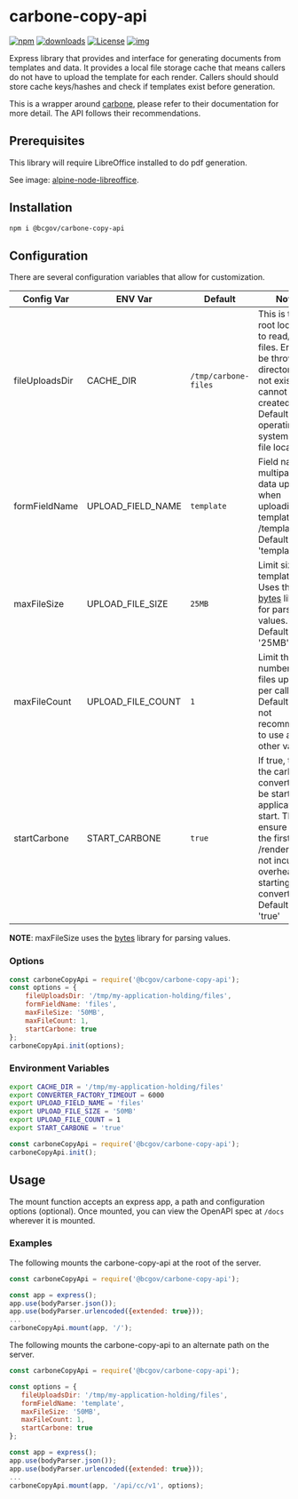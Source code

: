 # carbone-copy-api

[![npm](https://img.shields.io/npm/v/@bcgov/carbone-copy-api.svg)](https://www.npmjs.com/package/@bcgov/carbone-copy-api)
[![downloads](https://img.shields.io/npm/dm/@bcgov/carbone-copy-api.svg)](https://npmcharts.com/compare/@bcgov/carbone-copy-api?minimal=true)
[![License](https://img.shields.io/badge/License-Apache%202.0-blue.svg)](LICENSE)
[![img](https://img.shields.io/badge/Lifecycle-Stable-97ca00)](https://github.com/bcgov/repomountie/blob/master/doc/lifecycle-badges.md)

Express library that provides and interface for generating documents from templates and data.  It provides a local file storage cache that means callers do not have to upload the template for each render.  Callers should should store cache keys/hashes and check if templates exist before generation.

This is a wrapper around [carbone](https://carbone.io), please refer to their documentation for more detail.  The API follows their recommendations.

## Prerequisites

This library will require LibreOffice installed to do pdf generation.

See image: [alpine-node-libreoffice](https://hub.docker.com/r/bcgovimages/alpine-node-libreoffice).

## Installation

```sh
npm i @bcgov/carbone-copy-api
```

## Configuration

There are several configuration variables that allow for customization.

| Config Var | ENV Var | Default | Notes |
| --- | --- | --- | --- |
| fileUploadsDir | CACHE\_DIR | `/tmp/carbone-files` | This is the root location to read/write files.  Error will be thrown if directory does not exist and cannot be created.  Default is operating system temp file location. |
| formFieldName | UPLOAD\_FIELD\_NAME | `template` | Field name for multipart form data upload when uploading templates via /template api.  Default is 'template' |
| maxFileSize | UPLOAD\_FILE\_SIZE | `25MB` | Limit size of template files. Uses the [bytes](https://www.npmjs.com/package/bytes) library for parsing values.  Default is '25MB' |
| maxFileCount | UPLOAD\_FILE\_COUNT | `1` | Limit the number of files uploaded per call.  Default is 1, not recommended to use any other value. |
| startCarbone | START\_CARBONE | `true` | If true, then the carbone converter will be started on application start. This will ensure that the first call to /render will not incur the overhead of starting the converter. Default is 'true' |

**NOTE**: maxFileSize uses the [bytes](https://www.npmjs.com/package/bytes) library for parsing values.

### Options

```js
const carboneCopyApi = require('@bcgov/carbone-copy-api');
const options = {
    fileUploadsDir: '/tmp/my-application-holding/files',
    formFieldName: 'files',
    maxFileSize: '50MB',
    maxFileCount: 1,
    startCarbone: true
};
carboneCopyApi.init(options);
```

### Environment Variables

```sh
export CACHE_DIR = '/tmp/my-application-holding/files'
export CONVERTER_FACTORY_TIMEOUT = 6000
export UPLOAD_FIELD_NAME = 'files'
export UPLOAD_FILE_SIZE = '50MB'
export UPLOAD_FILE_COUNT = 1
export START_CARBONE = 'true'
```

```js
const carboneCopyApi = require('@bcgov/carbone-copy-api');
carboneCopyApi.init();
```

## Usage

The mount function accepts an express app, a path and configuration options (optional). Once mounted, you can view the OpenAPI spec at `/docs` wherever it is mounted.

### Examples

The following mounts the carbone-copy-api at the root of the server.

```js
const carboneCopyApi = require('@bcgov/carbone-copy-api');

const app = express();
app.use(bodyParser.json());
app.use(bodyParser.urlencoded({extended: true}));
...
carboneCopyApi.mount(app, '/');

```

The following mounts the carbone-copy-api to an alternate path on the server.

```js
const carboneCopyApi = require('@bcgov/carbone-copy-api');

const options = {
   fileUploadsDir: '/tmp/my-application-holding/files',
   formFieldName: 'template',
   maxFileSize: '50MB',
   maxFileCount: 1,
   startCarbone: true
};

const app = express();
app.use(bodyParser.json());
app.use(bodyParser.urlencoded({extended: true}));
...
carboneCopyApi.mount(app, '/api/cc/v1', options);
```
